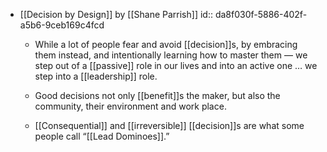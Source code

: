 - [[Decision by Design]] by [[Shane Parrish]]
id:: da8f030f-5886-402f-a5b6-9ceb169c4fcd
	 - While a lot of people fear and avoid [[decision]]s, by embracing them instead, and intentionally learning how to master them — we step out of a [[passive]] role in our lives and into an active one … we step into a [[leadership]] role.

	 - Good decisions not only [[benefit]]s the maker, but also the community, their environment and work place.

	 - [[Consequential]] and [[irreversible]] [[decision]]s are what some people call “[[Lead Dominoes]].”
